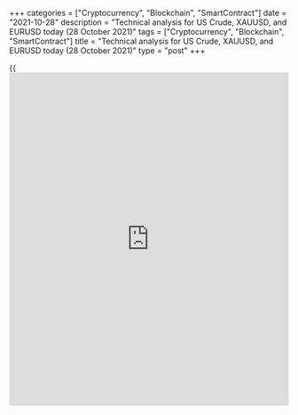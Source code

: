 +++
categories = ["Cryptocurrency", "Blockchain", "SmartContract"]
date = "2021-10-28"
description = "Technical analysis for US Crude, XAUUSD, and EURUSD today (28 October 2021)"
tags = ["Cryptocurrency", "Blockchain", "SmartContract"]
title = "Technical analysis for US Crude, XAUUSD, and EURUSD today (28 October 2021)"
type = "post"
+++

{{<iframe id="large-banner" src="https://www.bounty.group/#slide=26.0" width="100%" height="600" scrolling="no" style="border: 0px solid rgb(216, 221, 230); border-radius: 3px;">}}

2021-10-28

2021-10-28

Short-term analysis for oil, gold, and EURUSD for 28.10.2021Alex
Rodionov

I welcome my fellow traders! I have made a price forecast for US Crude,
XAUUSD, and EURUSD using a combination of margin zones methodology and
technical analysis. Based on the market analysis, I suggest entry
signals for intraday traders.

The gold price hasn't broken out key support of the short-term uptrend.

The article covers the following subjects:

## Oil price forecast for today: USCrude analysis

Yesterday, the short-term oil trend reversed down after breaking out the
Intermediary Zone 82.42 - 82.16. As a result, level 81.13 was broken
out. The target for sales is now the lower Target Zone 79.86 - 79.35.

At the moment, oil is trading in the correction and testing the
Additional Zone 81.51 - 81.38. Look for sales according to the pattern
with the target in the lower Target Zone in the beforementioned AZ.

If the AZ is broken out today during the trading session, the correction
will continue with the target in the Intermediary Zone 82.91 - 82.66.
The IZ serves as the border of a new downtrend. It would also be
reasonable to look for oil sales according to the pattern in the
abovementioned IZ.

### [USCrude][1] trading ideas for today:

  1. Sell according to the pattern in Additional Zone 81.51 - 81.38. TakeProfit: Target Zone 79.86 - 79.35. StopLoss: according to the pattern rules.

  2. Sell according to the pattern in Intermediary Zone 82.91 - 82.66. TakeProfit: Target Zone 79.86 - 79.35. StopLoss: according to the pattern rules.

* * *

## Gold price forecast for today: XAUUSD analysis

The gold price hasn't broken out key support of the short-term uptrend.
As a result, the price returned to the Intermediary Zone 1795 - 1793. A
“double bottom” buy pattern has also been formed.

Today it is profitable to hold purchases within this pattern, with the
first target at the October 25 high, the second target at the October 22
high, and the third target at the Gold Zone 1818 - 1816.

Selling gold requires a trend reversal by breaking out level 1785.

### [XAUUSD][2] trading ideas for today:

Hold longs entered in the zone of 1795 - 1787. TakeProfit: Gold Zone
1818 — 1816. StopLoss: according to the pattern rules.

* * *

## Euro/Dollar forecast for today: EURUSD analysis

The euro continues to trade in a correction to the short-term uptrend.
At the top, there is a resistance at level 1.1622. At the bottom, there
is a support at level 1.1576. Today, I recommend working within this
range, entering sales in the resistance zone, and entering purchases at
the support level.

If the Additional Zone 1.1633 - 1.1628 is broken out upside, the price
will test the next level of 1.1664. When level 1.1664 is broken out, the
upper Target Zone 1.1718 - 1.1700 will be reached.

If the price breaks out the support level of 1.1576, then the short-term
trend will reverse down. In this case, sell euro with the first target
at level 1.1525.

### [EURUSD][3] trading ideas for today:

  1. Buy according to the pattern in Intermediary Zone 1.1577 - 1.1568. TakeProfit: 1.1665. StopLoss: according to the pattern rules.

  2. Sell according to the pattern in Additional Zone 1.1633 - 1.1629. TakeProfit: Intermediary Zone 1.1577 - 1.1568. StopLoss: according to the pattern rules.

* * *

P.S. Did you like my article? Share it in social networks: it will be
the best “thank you" :)

Ask me questions and comment below. I’ll be glad to answer your
questions and give necessary explanations.

 **Useful links:**

  * I recommend trying to trade with a reliable broker [here][4]. The system allows you to trade by yourself or copy successful traders from all across the globe.
  * Use my promo-code BLOG for getting deposit bonus 50% on LiteForex platform. Just enter this code in the appropriate field while [depositing][5] your trading account.
  * Telegram chat for traders: <t.me/liteforexengchat>. We are sharing the signals and trading experience
  * Telegram channel with high-quality analytics, Forex reviews, training articles, and other useful things for traders <t.me/liteforex>

## Price chart of XAUUSD in real time mode

The content of this article reflects the author’s opinion and does not
necessarily reflect the official position of LiteForex. The material
published on this page is provided for informational purposes only and
should not be considered as the provision of investment advice for the
purposes of Directive 2004/39/EC.

Rate this article:

{{value}}

( {{count}} {{title}} )

   1. my.liteforex.com/trading?type=oil
   2. my.liteforex.com/trading/chart?symbol=XAUUSD
   3. my.liteforex.com/trading/chart?symbol=EURUSD
   4. my.liteforex.com/?category=analysts-opinions&slug=short-term-analysis-for-oil-gold-and-eurusd-for-28102021&openPopup=%2Fregistration%2Fpopup&utm_source=blog&utm_medium=article&utm_campaign=bonus
   5. my.liteforex.com/deposit/?category=analysts-opinions&slug=short-term-analysis-for-oil-gold-and-eurusd-for-28102021&promo_code=BLOG&utm_source=blog&utm_medium=article&utm_campaign=bonus